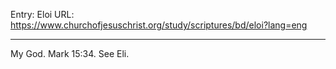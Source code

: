 Entry: Eloi
URL: https://www.churchofjesuschrist.org/study/scriptures/bd/eloi?lang=eng

---

My God. Mark 15:34. See Eli.

